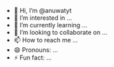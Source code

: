 - 👋 Hi, I’m @anuwatyt
- 👀 I’m interested in ...
- 🌱 I’m currently learning ...
- 💞️ I’m looking to collaborate on ...
- 📫 How to reach me ...
- 😄 Pronouns: ...
- ⚡ Fun fact: ...

<!---
anuwatyt/anuwatyt is a ✨ special ✨ repository because its `README.md` (this file) appears on your GitHub profile.
You can click the Preview link to take a look at your changes.
--->
